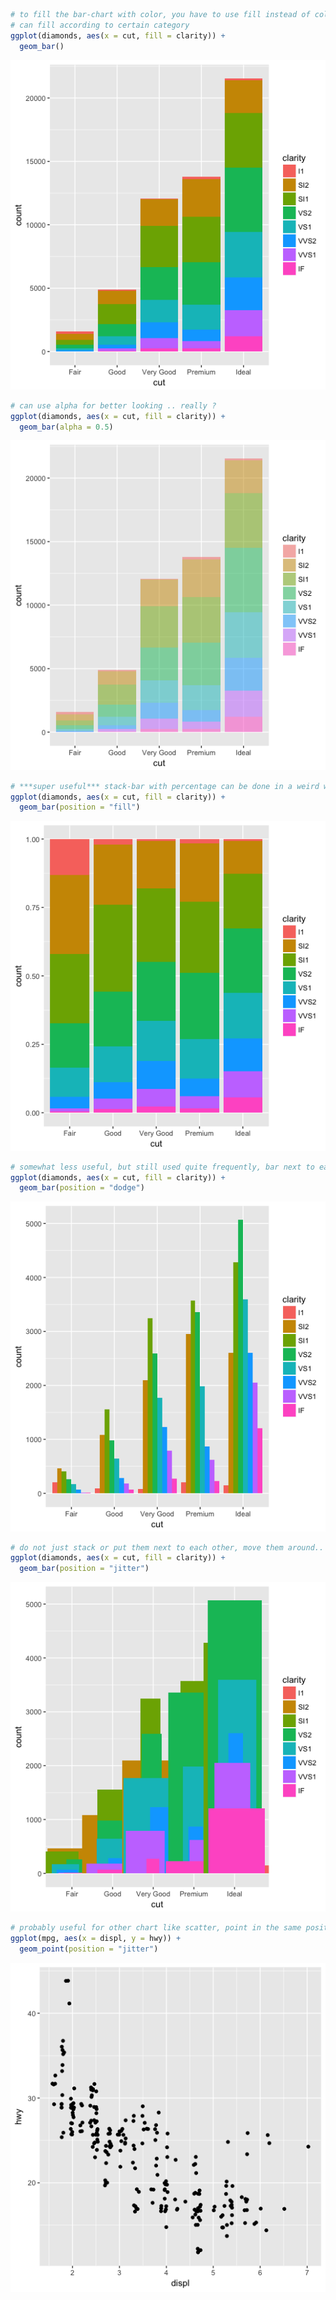 ```R
# to fill the bar-chart with color, you have to use fill instead of color
# can fill according to certain category
ggplot(diamonds, aes(x = cut, fill = clarity)) + 
  geom_bar()
```

![code-1](pos1.png)

```R
# can use alpha for better looking .. really ?
ggplot(diamonds, aes(x = cut, fill = clarity)) + 
  geom_bar(alpha = 0.5)
```

![code-2](pos2.png)

```R
# ***super useful*** stack-bar with percentage can be done in a weird way.
ggplot(diamonds, aes(x = cut, fill = clarity)) +
  geom_bar(position = "fill")
```

![code-3](pos3.png)

```R
# somewhat less useful, but still used quite frequently, bar next to each other.
ggplot(diamonds, aes(x = cut, fill = clarity)) +
  geom_bar(position = "dodge")
```

![code-4](pos4.png)

```R
# do not just stack or put them next to each other, move them around..
ggplot(diamonds, aes(x = cut, fill = clarity)) +
  geom_bar(position = "jitter")
```

![code-5](pos5.png)

```R
# probably useful for other chart like scatter, point in the same position is distingiable.
ggplot(mpg, aes(x = displ, y = hwy)) +
  geom_point(position = "jitter")
```

![code-6](pos6.png)
